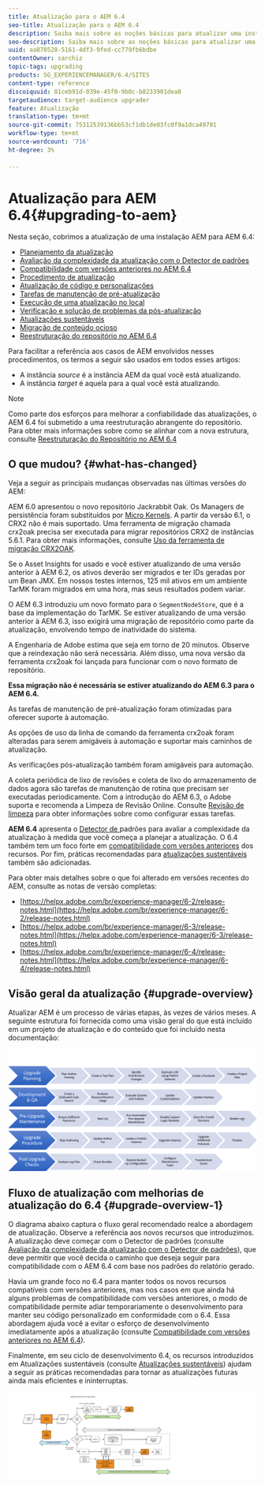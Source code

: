 ```yaml
---
title: Atualização para o AEM 6.4
seo-title: Atualização para o AEM 6.4
description: Saiba mais sobre as noções básicas para atualizar uma instalação de AEM mais antiga para a AEM 6.4.
seo-description: Saiba mais sobre as noções básicas para atualizar uma instalação de AEM mais antiga para a AEM 6.4.
uuid: aa878528-5161-4df3-9fed-cc779fb6bdbe
contentOwner: sarchiz
topic-tags: upgrading
products: SG_EXPERIENCEMANAGER/6.4/SITES
content-type: reference
discoiquuid: 81ceb91d-039e-45f0-9b0c-b8233901dea8
targetaudience: target-audience upgrader
feature: Atualização
translation-type: tm+mt
source-git-commit: 75312539136bb53cf1db1de03fc0f9a1dca49791
workflow-type: tm+mt
source-wordcount: '716'
ht-degree: 3%

---
```



# Atualização para AEM 6.4{#upgrading-to-aem}

Nesta seção, cobrimos a atualização de uma instalação AEM para AEM 6.4:

* [Planejamento da atualização](/help/sites-deploying/upgrade-planning.md)
* [Avaliação da complexidade da atualização com o Detector de padrões](/help/sites-deploying/pattern-detector.md)
* [Compatibilidade com versões anteriores no AEM 6.4](/help/sites-deploying/backward-compatibility.md)
* [Procedimento de atualização](/help/sites-deploying/upgrade-procedure.md)
* [Atualização de código e personalizações](/help/sites-deploying/upgrading-code-and-customizations.md)
* [Tarefas de manutenção de pré-atualização](/help/sites-deploying/pre-upgrade-maintenance-tasks.md)
* [Execução de uma atualização no local](/help/sites-deploying/in-place-upgrade.md)
* [Verificação e solução de problemas da pós-atualização](/help/sites-deploying/post-upgrade-checks-and-troubleshooting.md)
* [Atualizações sustentáveis](/help/sites-deploying/sustainable-upgrades.md)
* [Migração de conteúdo ocioso](/help/sites-deploying/lazy-content-migration.md)
* [Reestruturação do repositório no AEM 6.4](/help/sites-deploying/repository-restructuring.md)

Para facilitar a referência aos casos de AEM envolvidos nesses procedimentos, os termos a seguir são usados em todos esses artigos:

* A instância *source* é a instância AEM da qual você está atualizando.
* A instância *target* é aquela para a qual você está atualizando.

>[!NOTE]
>
>Como parte dos esforços para melhorar a confiabilidade das atualizações, o AEM 6.4 foi submetido a uma reestruturação abrangente do repositório. Para obter mais informações sobre como se alinhar com a nova estrutura, consulte [Reestruturação do Repositório no AEM 6.4](/help/sites-deploying/repository-restructuring.md)

## O que mudou? {#what-has-changed}

Veja a seguir as principais mudanças observadas nas últimas versões do AEM:

AEM 6.0 apresentou o novo repositório Jackrabbit Oak. Os Managers de persistência foram substituídos por [Micro Kernels](/help/sites-deploying/recommended-deploys.md). A partir da versão 6.1, o CRX2 não é mais suportado. Uma ferramenta de migração chamada crx2oak precisa ser executada para migrar repositórios CRX2 de instâncias 5.6.1. Para obter mais informações, consulte [Uso da ferramenta de migração CRX2OAK](/help/sites-deploying/using-crx2oak.md).

Se o Asset Insights for usado e você estiver atualizando de uma versão anterior à AEM 6.2, os ativos deverão ser migrados e ter IDs geradas por um Bean JMX. Em nossos testes internos, 125 mil ativos em um ambiente TarMK foram migrados em uma hora, mas seus resultados podem variar.

O AEM 6.3 introduziu um novo formato para o `SegmentNodeStore`, que é a base da implementação do TarMK. Se estiver atualizando de uma versão anterior à AEM 6.3, isso exigirá uma migração de repositório como parte da atualização, envolvendo tempo de inatividade do sistema.

A Engenharia de Adobe estima que seja em torno de 20 minutos. Observe que a reindexação não será necessária. Além disso, uma nova versão da ferramenta crx2oak foi lançada para funcionar com o novo formato de repositório.

**Essa migração não é necessária se estiver atualizando do AEM 6.3 para o AEM 6.4.**

As tarefas de manutenção de pré-atualização foram otimizadas para oferecer suporte à automação.

As opções de uso da linha de comando da ferramenta crx2oak foram alteradas para serem amigáveis à automação e suportar mais caminhos de atualização.

As verificações pós-atualização também foram amigáveis para automação.

A coleta periódica de lixo de revisões e coleta de lixo do armazenamento de dados agora são tarefas de manutenção de rotina que precisam ser executadas periodicamente. Com a introdução do AEM 6.3, o Adobe suporta e recomenda a Limpeza de Revisão Online. Consulte [Revisão de limpeza](/help/sites-deploying/revision-cleanup.md) para obter informações sobre como configurar essas tarefas.

**AEM 6.4** apresenta o  [Detector de ](/help/sites-deploying/pattern-detector.md) padrões para avaliar a complexidade da atualização à medida que você começa a planejar a atualização. O 6.4 também tem um foco forte em [compatibilidade com versões anteriores](/help/sites-deploying/backward-compatibility.md) dos recursos. Por fim, práticas recomendadas para [atualizações sustentáveis](/help/sites-deploying/sustainable-upgrades.md) também são adicionadas.

Para obter mais detalhes sobre o que foi alterado em versões recentes do AEM, consulte as notas de versão completas:

* [https://helpx.adobe.com/br/experience-manager/6-2/release-notes.html](https://helpx.adobe.com/br/experience-manager/6-2/release-notes.html)
* [https://helpx.adobe.com/br/experience-manager/6-3/release-notes.html](https://helpx.adobe.com/experience-manager/6-3/release-notes.html)
* [https://helpx.adobe.com/br/experience-manager/6-4/release-notes.html](https://helpx.adobe.com/br/experience-manager/6-4/release-notes.html)

## Visão geral da atualização {#upgrade-overview}

Atualizar AEM é um processo de várias etapas, às vezes de vários meses. A seguinte estrutura foi fornecida como uma visão geral do que está incluído em um projeto de atualização e do conteúdo que foi incluído nesta documentação:

![screen_shot_2018-03-30at80708am](assets/screen_shot_2018-03-30at80708am.png)

## Fluxo de atualização com melhorias de atualização do 6.4 {#upgrade-overview-1}

O diagrama abaixo captura o fluxo geral recomendado realce a abordagem de atualização. Observe a referência aos novos recursos que introduzimos. A atualização deve começar com o Detector de padrões (consulte [Avaliação da complexidade da atualização com o Detector de padrões](/help/sites-deploying/pattern-detector.md)), que deve permitir que você decida o caminho que deseja seguir para compatibilidade com o AEM 6.4 com base nos padrões do relatório gerado.

Havia um grande foco no 6.4 para manter todos os novos recursos compatíveis com versões anteriores, mas nos casos em que ainda há alguns problemas de compatibilidade com versões anteriores, o modo de compatibilidade permite adiar temporariamente o desenvolvimento para manter seu código personalizado em conformidade com o 6.4. Essa abordagem ajuda você a evitar o esforço de desenvolvimento imediatamente após a atualização (consulte [Compatibilidade com versões anteriores no AEM 6.4](/help/sites-deploying/backward-compatibility.md)).

Finalmente, em seu ciclo de desenvolvimento 6.4, os recursos introduzidos em Atualizações sustentáveis (consulte [Atualizações sustentáveis](/help/sites-deploying/sustainable-upgrades.md)) ajudam a seguir as práticas recomendadas para tornar as atualizações futuras ainda mais eficientes e ininterruptas.

![6_4_upgrade_overviewflowchart-newpage3](assets/6_4_upgrade_overviewflowchart-newpage3.png)

